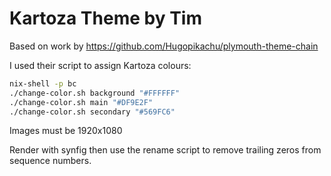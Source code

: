 # Kartoza Theme by Tim

Based on work by <https://github.com/Hugopikachu/plymouth-theme-chain>

I used their script to assign Kartoza colours:

```bash
nix-shell -p bc
./change-color.sh background "#FFFFFF"
./change-color.sh main "#DF9E2F"
./change-color.sh secondary "#569FC6"
```

Images must be 1920x1080

Render with synfig then use the rename script to remove trailing zeros from
sequence numbers.
